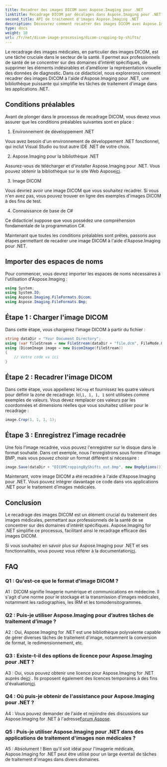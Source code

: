 ```yaml
---
title: Recadrer des images DICOM avec Aspose.Imaging pour .NET
linktitle: Recadrage DICOM par décalages dans Aspose.Imaging pour .NET
second_title: API de traitement d'images Aspose.Imaging .NET
description: Découvrez comment recadrer des images DICOM avec Aspose.Imaging pour .NET. Améliorez le traitement des images médicales avec ce guide étape par étape.
type: docs
weight: 18
url: /fr/net/dicom-image-processing/dicom-cropping-by-shifts/
---
```

Le recadrage des images médicales, en particulier des images DICOM, est une tâche cruciale dans le secteur de la santé. Il permet aux professionnels de santé de se concentrer sur des domaines d’intérêt spécifiques, de supprimer les éléments indésirables et d’améliorer la représentation visuelle des données de diagnostic. Dans ce didacticiel, nous explorerons comment recadrer des images DICOM à l'aide d'Aspose.Imaging pour .NET, une bibliothèque puissante qui simplifie les tâches de traitement d'image dans les applications .NET.

## Conditions préalables

Avant de plonger dans le processus de recadrage DICOM, vous devez vous assurer que les conditions préalables suivantes sont en place :

1. Environnement de développement .NET

Vous avez besoin d'un environnement de développement .NET fonctionnel, qui inclut Visual Studio ou tout autre IDE .NET de votre choix.

2. Aspose.Imaging pour la bibliothèque .NET

 Assurez-vous de télécharger et d'installer Aspose.Imaging pour .NET. Vous pouvez obtenir la bibliothèque sur le site Web Aspose[ici](https://releases.aspose.com/imaging/net/).

3. Image DICOM

Vous devriez avoir une image DICOM que vous souhaitez recadrer. Si vous n'en avez pas, vous pouvez trouver en ligne des exemples d'images DICOM à des fins de test.

4. Connaissance de base de C#

Ce didacticiel suppose que vous possédez une compréhension fondamentale de la programmation C#.

Maintenant que toutes les conditions préalables sont prêtes, passons aux étapes permettant de recadrer une image DICOM à l'aide d'Aspose.Imaging pour .NET.

## Importer des espaces de noms

Pour commencer, vous devrez importer les espaces de noms nécessaires à l'utilisation d'Aspose.Imaging :

```csharp
using System;
using System.IO;
using Aspose.Imaging.FileFormats.Dicom;
using Aspose.Imaging.FileFormats.Bmp;
```

## Étape 1 : Charger l'image DICOM

Dans cette étape, vous chargerez l'image DICOM à partir du fichier :

```csharp
string dataDir = "Your Document Directory";
using (var fileStream = new FileStream(dataDir + "file.dcm", FileMode.Open, FileAccess.Read))
using (DicomImage image = new DicomImage(fileStream))
{
    // Votre code va ici
}
```

## Étape 2 : Recadrer l'image DICOM

 Dans cette étape, vous appellerez le`Crop` et fournissez les quatre valeurs pour définir la zone de recadrage. Ici,`1, 1, 1, 1` sont utilisées comme exemples de valeurs. Vous devez remplacer ces valeurs par les coordonnées et dimensions réelles que vous souhaitez utiliser pour le recadrage :

```csharp
image.Crop(1, 1, 1, 1);
```

## Étape 3 : Enregistrez l'image recadrée

Une fois l'image recadrée, vous pouvez l'enregistrer sur le disque dans le format souhaité. Dans cet exemple, nous l'enregistrons sous forme d'image BMP, mais vous pouvez choisir un format différent si nécessaire :

```csharp
image.Save(dataDir + "DICOMCroppingByShifts_out.bmp", new BmpOptions());
```

Maintenant, votre image DICOM a été recadrée à l'aide d'Aspose.Imaging pour .NET. Vous pouvez intégrer davantage ce code dans vos applications .NET pour le traitement d’images médicales.

## Conclusion

Le recadrage des images DICOM est un élément crucial du traitement des images médicales, permettant aux professionnels de la santé de se concentrer sur des domaines d'intérêt spécifiques. Aspose.Imaging for .NET simplifie ce processus, facilitant ainsi le recadrage efficace des images DICOM.

 Si vous souhaitez en savoir plus sur Aspose.Imaging pour .NET et ses fonctionnalités, vous pouvez vous référer à la documentation[ici](https://reference.aspose.com/imaging/net/). 

## FAQ

### Q1 : Qu'est-ce que le format d'image DICOM ?

A1 : DICOM signifie Imagerie numérique et communications en médecine. Il s'agit d'une norme pour le stockage et la transmission d'images médicales, notamment les radiographies, les IRM et les tomodensitogrammes.

### Q2 : Puis-je utiliser Aspose.Imaging pour d’autres tâches de traitement d’image ?

A2 : Oui, Aspose.Imaging for .NET est une bibliothèque polyvalente capable de gérer diverses tâches de traitement d'image, notamment la conversion de format, le redimensionnement, etc.

### Q3 : Existe-t-il des options de licence pour Aspose.Imaging pour .NET ?

 A3 : Oui, vous pouvez obtenir une licence pour Aspose.Imaging for .NET auprès de[ici](https://purchase.aspose.com/buy) . Ils proposent également des licences temporaires à des fins d'évaluation[ici](https://purchase.aspose.com/temporary-license/).

### Q4 : Où puis-je obtenir de l'assistance pour Aspose.Imaging pour .NET ?

 A4 : Vous pouvez demander de l'aide et rejoindre des discussions sur Aspose.Imaging for .NET à l'adresse[Forum Aspose](https://forum.aspose.com/).

### Q5 : Puis-je utiliser Aspose.Imaging pour .NET dans des applications de traitement d'images non médicales ?

A5 : Absolument ! Bien qu'il soit idéal pour l'imagerie médicale, Aspose.Imaging for .NET peut être utilisé pour un large éventail de tâches de traitement d'images dans divers domaines.